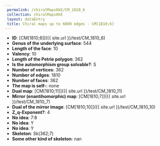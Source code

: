 ```yaml
--- 
 permalink: /chiralMaps6kE/CM_1810_6 
 collection: chiralMaps6kE
 layout: dataEntry
 title: Chiral maps up to 6000 edges - CM[1810;6]
---
```


- **ID**: [CM[1810;6]]({{ site.url }}/test/CM_1810_6)
- **Genus of the underlying surface**: 544
- **Length of the face**: 10
- **Valency**: 10
- **Length of the Petrie polygon**: 362
- **Is the automorphism group solvable?**: S
- **Number of vertices**: 362
- **Number of edges**: 1810
- **Number of faces**: 362
- **The map is self-**: none
- **Dual map**: [CM[1810;11]]({{ site.url }}/test/CM_1810_11)
- **Mirror (enantihomorphic) map**: [CM[1810;7]]({{ site.url }}/test/CM_1810_7)
- **Dual of the mirror image**: [CM[1810;10]]({{ site.url }}/test/CM_1810_10)
- **Z_q-Exponent?**: 4
- **No idea**:  7:8
- **No idea**: Y
- **No idea**: Y
- **Skeleton**: Sk(362;7)
- **Some other kind of skeleton**: nan
